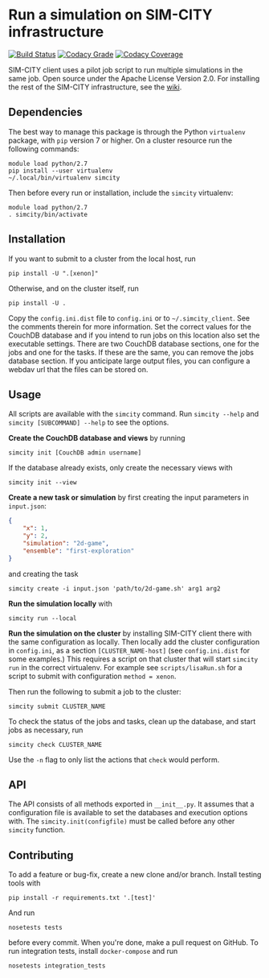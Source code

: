 # Run a simulation on SIM-CITY infrastructure

[![Build Status](https://travis-ci.org/indodutch/sim-city-client.svg?branch=master)](https://travis-ci.org/indodutch/sim-city-client)
[![Codacy Grade](https://api.codacy.com/project/badge/grade/60c3365bb4ad43aeba99954ac8a85433)](https://www.codacy.com/app/github_4/sim-city-client)
[![Codacy Coverage](https://api.codacy.com/project/badge/coverage/60c3365bb4ad43aeba99954ac8a85433)](https://www.codacy.com/app/github_4/sim-city-client)

SIM-CITY client uses a pilot job script to run multiple simulations in the same job. Open source under the Apache License Version 2.0. For installing the rest of the SIM-CITY infrastructure, see the [wiki](https://github.com/indodutch/sim-city-client/wiki).

## Dependencies

The best way to manage this package is through the Python `virtualenv` package, with `pip` version 7 or higher. On a cluster resource run the following commands:

    module load python/2.7
    pip install --user virtualenv
    ~/.local/bin/virtualenv simcity

Then before every run or installation, include the `simcity` virtualenv:

    module load python/2.7
    . simcity/bin/activate

## Installation

If you want to submit to a cluster from the local host, run

    pip install -U ".[xenon]"

Otherwise, and on the cluster itself, run

    pip install -U .

Copy the `config.ini.dist` file to `config.ini` or to `~/.simcity_client`. See the comments therein for more information. Set the correct values for the CouchDB database and if you intend to run jobs on this location also set the executable settings. There are two CouchDB database sections, one for the jobs and one for the tasks. If these are the same, you can remove the jobs database section. If you anticipate large output files, you can configure a webdav url that the files can be stored on.

## Usage

All scripts are available with the `simcity` command. Run `simcity --help` and
`simcity [SUBCOMMAND] --help` to see the options.

**Create the CouchDB database and views** by running

    simcity init [CouchDB admin username]

If the database already exists, only create the necessary views with

    simcity init --view

**Create a new task or simulation** by first creating the input parameters in
`input.json`:

```json
{
    "x": 1,
    "y": 2,
    "simulation": "2d-game",
    "ensemble": "first-exploration"
}
```
and creating the task

    simcity create -i input.json 'path/to/2d-game.sh' arg1 arg2

**Run the simulation locally** with

    simcity run --local 

**Run the simulation on the cluster** by installing SIM-CITY client there with the same configuration as locally. Then locally add the cluster configuration in `config.ini`, as a section `[CLUSTER_NAME-host]` (see `config.ini.dist` for some examples.) This requires a script on that cluster that will start `simcity run` in the correct virtualenv. For example see `scripts/lisaRun.sh` for a script to submit with configuration `method = xenon`.

Then run the following to submit a job to the cluster:

    simcity submit CLUSTER_NAME

To check the status of the jobs and tasks, clean up the database, and start jobs as necessary, run

    simcity check CLUSTER_NAME

Use the `-n` flag to only list the actions that `check` would perform.

## API

The API consists of all methods exported in `__init__.py`. It assumes that a configuration file is available to set the databases and execution options with. The `simcity.init(configfile)` must be called before any other `simcity` function.

## Contributing

To add a feature or bug-fix, create a new clone and/or branch. Install testing tools with

    pip install -r requirements.txt '.[test]'

And run

    nosetests tests

before every commit. When you're done, make a pull request on GitHub. To run integration tests, install `docker-compose` and run

    nosetests integration_tests

